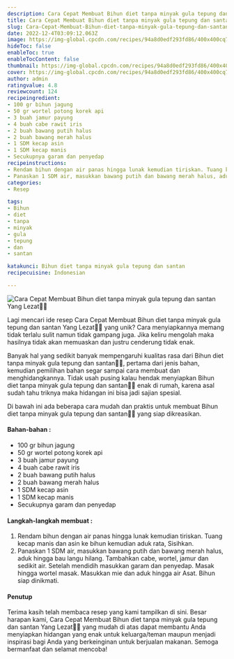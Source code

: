 ```yaml
---
description: Cara Cepat Membuat Bihun diet tanpa minyak gula tepung dan santan Yang Lezat"
title: Cara Cepat Membuat Bihun diet tanpa minyak gula tepung dan santan Yang Lezat
slug: Cara-Cepat-Membuat-Bihun-diet-tanpa-minyak-gula-tepung-dan-santan-Yang-Lezat
date: 2022-12-4T03:09:12.063Z
image: https://img-global.cpcdn.com/recipes/94a8d0edf293fd86/400x400cq70/photo.jpg
hideToc: false
enableToc: true
enableTocContent: false
thumbnail: https://img-global.cpcdn.com/recipes/94a8d0edf293fd86/400x400cq70/photo.jpg
cover: https://img-global.cpcdn.com/recipes/94a8d0edf293fd86/400x400cq70/photo.jpg
author: admin
ratingvalue: 4.8
reviewcount: 124
recipeingredient:
- 100 gr bihun jagung
- 50 gr wortel potong korek api
- 3 buah jamur payung
- 4 buah cabe rawit iris
- 2 buah bawang putih halus
- 2 buah bawang merah halus
- 1 SDM kecap asin
- 1 SDM kecap manis
- Secukupnya garam dan penyedap
recipeinstructions:
- Rendam bihun dengan air panas hingga lunak kemudian tiriskan. Tuang kecap manis dan asin ke bihun kemudian aduk rata, Sisihkan.
- Panaskan 1 SDM air, masukkan bawang putih dan bawang merah halus, aduk hingga bau langu hilang. Tambahkan cabe, wortel, jamur dan sedikit air. Setelah mendidih masukkan garam dan penyedap. Masak hingga wortel masak. Masukkan mie dan aduk hingga air Asat. Bihun siap dinikmati.
categories:
- Resep

tags:
- Bihun
- diet
- tanpa
- minyak
- gula
- tepung
- dan
- santan

katakunci: Bihun diet tanpa minyak gula tepung dan santan
recipecuisine: Indonesian

---
```


![Cara Cepat Membuat Bihun diet tanpa minyak gula tepung dan santan Yang Lezat👩‍🍳](https://img-global.cpcdn.com/recipes/94a8d0edf293fd86/400x400cq70/photo.jpg)

Lagi mencari ide resep Cara Cepat Membuat Bihun diet tanpa minyak gula tepung dan santan Yang Lezat👩‍🍳 yang unik? Cara menyiapkannya memang tidak terlalu sulit namun tidak gampang juga. Jika keliru mengolah maka hasilnya tidak akan memuaskan dan justru cenderung tidak enak.

Banyak hal yang sedikit banyak mempengaruhi kualitas rasa dari Bihun diet tanpa minyak gula tepung dan santan👩‍🍳, pertama dari jenis bahan, kemudian pemilihan bahan segar sampai cara membuat dan menghidangkannya. Tidak usah pusing kalau hendak menyiapkan Bihun diet tanpa minyak gula tepung dan santan👩‍🍳 enak di rumah, karena asal sudah tahu triknya maka hidangan ini bisa jadi sajian spesial.

Di bawah ini ada beberapa cara mudah dan praktis untuk membuat Bihun diet tanpa minyak gula tepung dan santan👩‍🍳 yang siap dikreasikan.

<!--inarticleads1-->

#### Bahan-bahan :

- 100 gr bihun jagung
- 50 gr wortel potong korek api
- 3 buah jamur payung
- 4 buah cabe rawit iris
- 2 buah bawang putih halus
- 2 buah bawang merah halus
- 1 SDM kecap asin
- 1 SDM kecap manis
- Secukupnya garam dan penyedap

<!--inarticleads2-->

#### Langkah-langkah membuat :

1. Rendam bihun dengan air panas hingga lunak kemudian tiriskan. Tuang kecap manis dan asin ke bihun kemudian aduk rata, Sisihkan.
1. Panaskan 1 SDM air, masukkan bawang putih dan bawang merah halus, aduk hingga bau langu hilang. Tambahkan cabe, wortel, jamur dan sedikit air. Setelah mendidih masukkan garam dan penyedap. Masak hingga wortel masak. Masukkan mie dan aduk hingga air Asat. Bihun siap dinikmati.

#### Penutup

Terima kasih telah membaca resep yang kami tampilkan di sini. Besar harapan kami, Cara Cepat Membuat Bihun diet tanpa minyak gula tepung dan santan Yang Lezat👩‍🍳 yang mudah di atas dapat membantu Anda menyiapkan hidangan yang enak untuk keluarga/teman maupun menjadi inspirasi bagi Anda yang berkeinginan untuk berjualan makanan. Semoga bermanfaat dan selamat mencoba!